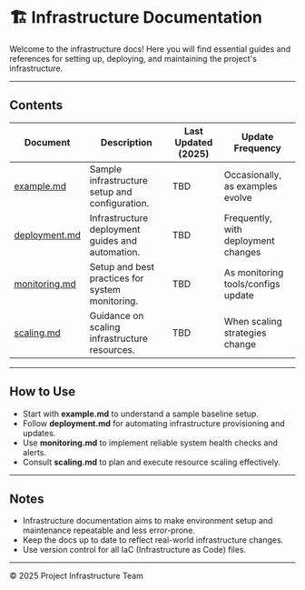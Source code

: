 <!--
START OF docs/infra/README.md

Purpose:
This directory holds documentation related to the project’s infrastructure, including setup, deployment, monitoring, and maintenance.

Update Frequency:
Update this README whenever new infrastructure documentation is added or existing ones change.

Location: docs/infra/README.md
-->

# 🏗️ Infrastructure Documentation

Welcome to the infrastructure docs! Here you will find essential guides and references for setting up, deploying, and maintaining the project's infrastructure.

---

## Contents

| Document            | Description                                  | Last Updated (2025) | Update Frequency                |
|---------------------|----------------------------------------------|---------------------|--------------------------------|
| [example.md](example.md)          | Sample infrastructure setup and configuration.     | TBD                 | Occasionally, as examples evolve |
| [deployment.md](deployment.md)    | Infrastructure deployment guides and automation.   | TBD                 | Frequently, with deployment changes |
| [monitoring.md](monitoring.md)    | Setup and best practices for system monitoring.     | TBD                 | As monitoring tools/configs update |
| [scaling.md](scaling.md)          | Guidance on scaling infrastructure resources.       | TBD                 | When scaling strategies change  |

---

## How to Use

- Start with **example.md** to understand a sample baseline setup.  
- Follow **deployment.md** for automating infrastructure provisioning and updates.  
- Use **monitoring.md** to implement reliable system health checks and alerts.  
- Consult **scaling.md** to plan and execute resource scaling effectively.

---

## Notes

- Infrastructure documentation aims to make environment setup and maintenance repeatable and less error-prone.  
- Keep the docs up to date to reflect real-world infrastructure changes.  
- Use version control for all IaC (Infrastructure as Code) files.  

---

© 2025 Project Infrastructure Team  
<!-- END OF docs/infra/README.md -->